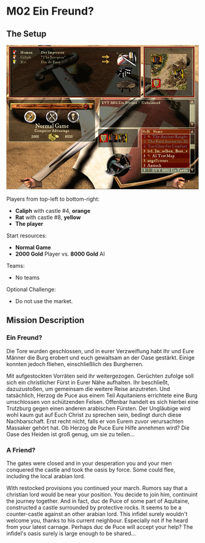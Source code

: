 # M02 Ein Freund?

## The Setup

![m02 setup screenshot](./setup.png)

Players from top-left to bottom-right:

- **Caliph** with castle #4, **orange**
- **Rat** with castle #8, **yellow**
- **The player**

Start resources:

- **Normal Game**
- **2000 Gold** Player vs. **8000 Gold** AI

Teams:

- No teams

Optional Challenge:

- Do not use the market.

## Mission Description

### Ein Freund?

Die Tore wurden geschlossen, und in eurer Verzweiflung habt Ihr und Eure Männer die Burg erobert und euch gewaltsam an der Oase gestärkt. Einige konnten jedoch fliehen, einschließlich des Burgherren.

Mit aufgestockten Vorräten seid ihr weitergezogen. Gerüchten zufolge soll sich ein christlicher Fürst in Eurer Nähe aufhalten. Ihr beschließt, dazuzustoßen, um gemeinsam die weitere Reise anzutreten. Und tatsächlich, Herzog de Puce aus einem Teil Aquitaniens errichtete eine Burg umschlossen von schützenden Felsen. Offenbar handelt es sich hierbei eine Trutzburg gegen einen anderen arabischen Fürsten. Der Ungläubige wird wohl kaum gut auf Euch Christ zu sprechen sein, bedingt durch diese Nachbarschaft. Erst recht nicht, falls er von Eurem zuvor verursachten Massaker gehört hat. Ob Herzog de Puce Eure Hilfe annehmen wird? Die Oase des Heiden ist groß genug, um sie zu teilen...

### A Friend?

The gates were closed and in your desperation you and your men conquered the castle and took the oasis by force. Some could flee, including the local arabian lord.

With restocked provisions you continued your march. Rumors say that a christian lord would be near your position. You decide to join him, continuint the journey together. And in fact, duc de Puce of some part of Aquitaine, constructed a castle surrounded by protective rocks. It seems to be a counter-castle against an other arabian lord. This infidel surely wouldn't welcome you, thanks to his current neighbour. Especially not if he heard from your latest carnage. Perhaps duc de Puce will accept your help? The infidel's oasis surely is large enough to be shared...
